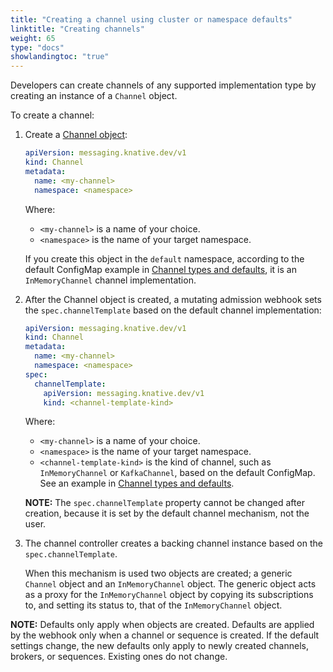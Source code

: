 ```yaml
---
title: "Creating a channel using cluster or namespace defaults"
linktitle: "Creating channels"
weight: 65
type: "docs"
showlandingtoc: "true"
---
```


Developers can create channels of any supported implementation type by creating an instance of a
`Channel` object.

To create a channel:

1. Create a [Channel object](https://knative.dev/docs/reference/api/eventing/#messaging.knative.dev/v1.Channel): <!-- Where do you enter the below? -->

      ```yaml
      apiVersion: messaging.knative.dev/v1
      kind: Channel
      metadata:
        name: <my-channel>
        namespace: <namespace>
      ```
      Where:
      * `<my-channel>` is a name of your choice.
      * `<namespace>` is the name of your target namespace.

      If you create this object in the `default` namespace, according to the default ConfigMap
      example in [Channel types and defaults](./channel-types-defaults), it is an `InMemoryChannel`
      channel implementation.

<!--TODO: Add tabs for kn etc-->

2.  After the Channel object is created, a mutating admission webhook sets the `spec.channelTemplate`
based on the default channel implementation:

      ```yaml
      apiVersion: messaging.knative.dev/v1
      kind: Channel
      metadata:
        name: <my-channel>
        namespace: <namespace>
      spec:
        channelTemplate:
          apiVersion: messaging.knative.dev/v1
          kind: <channel-template-kind>
      ```
      Where:
      * `<my-channel>` is a name of your choice.
      * `<namespace>` is the name of your target namespace.
      * `<channel-template-kind>` is the kind of channel, such as `InMemoryChannel` or `KafkaChannel`,
      based on the default ConfigMap. See an example in [Channel types and defaults](./channel-types-defaults).

      **NOTE:** The `spec.channelTemplate` property cannot be changed after creation, because it is
      set by the default channel mechanism, not the user.

3. The channel controller creates a backing channel instance based on the `spec.channelTemplate`.

      When this mechanism is used two objects are created; a generic `Channel` object and an
      `InMemoryChannel` object. The generic object acts as a proxy for the `InMemoryChannel` object
      by copying its subscriptions to, and setting its status to, that of the `InMemoryChannel`
      object.

**NOTE:** Defaults only apply when objects are created.
Defaults are applied by the webhook only when a channel or sequence is created.
If the default settings change, the new defaults only apply to newly created channels, brokers, or
sequences. Existing ones do not change.
